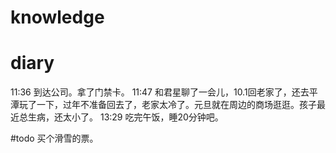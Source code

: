 # knowledge


# diary
11:36 到达公司。拿了门禁卡。
11:47 和君星聊了一会儿，10.1回老家了，还去平潭玩了一下，过年不准备回去了，老家太冷了。元旦就在周边的商场逛逛。孩子最近总生病，还太小了。
13:29 吃完午饭，睡20分钟吧。

#todo 买个滑雪的票。
